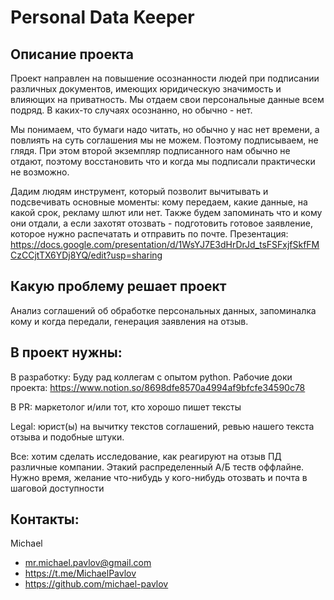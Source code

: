 # Personal Data Keeper
## Описание проекта
Проект направлен на повышение осознанности людей при подписании различных документов, имеющих юридическую значимость и влияющих на приватность. Мы отдаем свои персональные данные всем подряд. В каких-то случаях осознанно, но обычно - нет. 

Мы понимаем, что бумаги надо читать, но обычно у нас нет времени, а повлиять на суть соглашения мы не можем. Поэтому подписываем, не глядя. При этом второй экземпляр подписанного нам обычно не отдают, поэтому восстановить что и когда мы подписали практически не возможно.

Дадим людям инструмент, который позволит вычитывать и подсвечивать основные моменты: кому передаем, какие данные, на какой срок, рекламу шлют или нет. 
Также будем запоминать что и кому они отдали, а если захотят отозвать - подготовить готовое заявление, которое нужно распечатать и отправить по почте.
Презентация: https://docs.google.com/presentation/d/1WsYJ7E3dHrDrJd_tsFSFxjfSkfFMCzCCjtTX6YDj8YQ/edit?usp=sharing

## Какую проблему решает проект
Анализ соглашений об обработке персональных данных, запоминалка кому и когда передали, генерация заявления на отзыв.
## В проект нужны:
В разработку: Буду рад коллегам с опытом python.
Рабочие доки проекта: https://www.notion.so/8698dfe8570a4994af9bfcfe34590c78

В PR: маркетолог и/или тот, кто хорошо пишет тексты

Legal: юрист(ы) на вычитку текстов соглашений, ревью нашего текста отзыва и подобные штуки. 

Все: хотим сделать исследование, как реагируют на отзыв ПД различные компании. Этакий распределенный A/Б теств оффлайне. Нужно время, желание что-нибудь у кого-нибудь отозвать и почта в шаговой доступности

## Контакты:
Michael
* mr.michael.pavlov@gmail.com	
* https://t.me/MichaelPavlov	
* https://github.com/michael-pavlov
